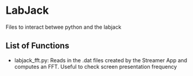 # LabJack
Files to interact betwee python and the labjack

## List of Functions
* labjack_fft.py: Reads in the .dat files created by the Streamer App and computes an FFT. Useful to check screen presentation frequency
